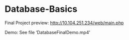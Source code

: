 # Database-Basics

Final Project preview: http://10.104.251.234/web/main.php

Demo: See file ‘DatabaseFinalDemo.mp4'
